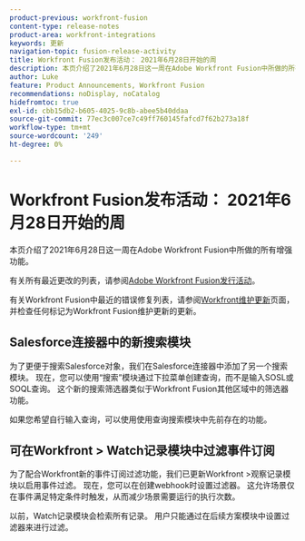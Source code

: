 ```yaml
---
product-previous: workfront-fusion
content-type: release-notes
product-area: workfront-integrations
keywords: 更新
navigation-topic: fusion-release-activity
title: Workfront Fusion发布活动： 2021年6月28日开始的周
description: 本页介绍了2021年6月28日这一周在Adobe Workfront Fusion中所做的所有增强功能。
author: Luke
feature: Product Announcements, Workfront Fusion
recommendations: noDisplay, noCatalog
hidefromtoc: true
exl-id: cbb15db2-b605-4025-9c8b-abee5b40ddaa
source-git-commit: 77ec3c007ce7c49ff760145fafcd7f62b273a18f
workflow-type: tm+mt
source-wordcount: '249'
ht-degree: 0%

---
```


# Workfront Fusion发布活动： 2021年6月28日开始的周

本页介绍了2021年6月28日这一周在Adobe Workfront Fusion中所做的所有增强功能。

有关所有最近更改的列表，请参阅[Adobe Workfront Fusion发行活动](/help/workfront-fusion/fusion-product-releases/fusion-release-activity.md)。

有关Workfront Fusion中最近的错误修复列表，请参阅[Workfront维护更新](https://experienceleague.adobe.com/docs/workfront-known-issues/releases/current-updates.html)页面，并检查任何标记为Workfront Fusion维护更新的更新。

## Salesforce连接器中的新搜索模块

为了更便于搜索Salesforce对象，我们在Salesforce连接器中添加了另一个搜索模块。 现在，您可以使用“搜索”模块通过下拉菜单创建查询，而不是输入SOSL或SOQL查询。 这个新的搜索筛选器类似于Workfront Fusion其他区域中的筛选器功能。

如果您希望自行输入查询，可以使用使用查询搜索模块中先前存在的功能。

## 可在Workfront > Watch记录模块中过滤事件订阅

为了配合Workfront新的事件订阅过滤功能，我们已更新Workfront >观察记录模块以启用事件过滤。 现在，您可以在创建webhook时设置过滤器。 这允许场景仅在事件满足特定条件时触发，从而减少场景需要运行的执行次数。

以前，Watch记录模块会检索所有记录。 用户只能通过在后续方案模块中设置过滤器来进行过滤。

